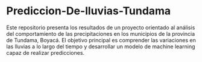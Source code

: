 # Prediccion-De-lluvias-Tundama
Este repositorio presenta los resultados de un proyecto orientado al análisis del comportamiento de las precipitaciones en los municipios de la provincia de Tundama, Boyacá. El objetivo principal es comprender las variaciones en las lluvias a lo largo del tiempo y desarrollar un modelo de machine learning capaz de realizar predicciones.
